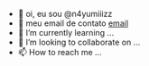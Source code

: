 - 👋 oi, eu sou @n4yumiiizz
- 👀 meu email de contato [email](julia.rosa.jesus@escola.pr.gov.pr)
- 🌱 I’m currently learning ...
- 💞️ I’m looking to collaborate on ...
- 📫 How to reach me ...

<!---
n4yumiiizz/n4yumiiizz is a ✨ special ✨ repository because its `README.md` (this file) appears on your GitHub profile.
You can click the Preview link to take a look at your changes.
--->
